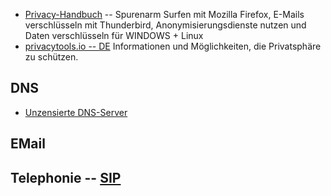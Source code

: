 

* [Privacy-Handbuch](https://www.privacy-handbuch.de/download/privacy-handbuch.pdf) -- Spurenarm Surfen mit Mozilla Firefox, E-Mails verschlüsseln mit Thunderbird, Anonymisierungsdienste nutzen und Daten verschlüsseln für WINDOWS + Linux
* [privacytools.io -- DE](https://privacytools.it-sec.rocks/) Informationen und Möglichkeiten, die Privatsphäre zu schützen. 


## DNS

* [Unzensierte DNS-Server](https://anonymous-proxy-servers.net/wiki/index.php/Unzensierte_DNS-Server)


## EMail


## Telephonie -- [SIP](https://de.wikipedia.org/wiki/Session_Initiation_Protocol)



